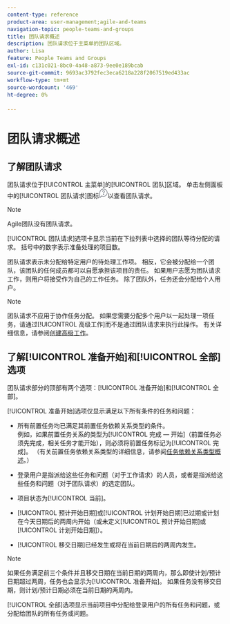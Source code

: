 ```yaml
---
content-type: reference
product-area: user-management;agile-and-teams
navigation-topic: people-teams-and-groups
title: 团队请求概述
description: 团队请求位于主菜单的团队区域。
author: Lisa
feature: People Teams and Groups
exl-id: c131c021-8bc0-4a48-a873-9ee0e189bcab
source-git-commit: 9693ac3792fec3eca6218a228f2067519ed433ac
workflow-type: tm+mt
source-wordcount: '469'
ht-degree: 0%

---
```


# 团队请求概述

## 了解团队请求

团队请求位于[!UICONTROL 主菜单]的[!UICONTROL 团队]区域。 单击左侧面板中的[!UICONTROL 团队请求]图标![请求图标](assets/request-icon.png)以查看团队请求。

>[!NOTE]
>
>Agile团队没有团队请求。

[!UICONTROL 团队请求]选项卡显示当前在下拉列表中选择的团队等待分配的请求。 括号中的数字表示准备处理的项目数。

团队请求表示未分配给特定用户的待处理工作项。 相反，它会被分配给一个团队，该团队的任何成员都可以自愿承担该项目的责任。 如果用户志愿为团队请求工作，则用户将接受作为自己的工作任务。 除了团队外，任务还会分配给个人用户。

>[!NOTE]
>
>团队请求不应用于协作任务分配。 如果您需要分配多个用户以一起处理一项任务，请通过[!UICONTROL 高级工作]而不是通过团队请求来执行此操作。 有关详细信息，请参阅[创建高级工作](../../manage-work/tasks/assign-tasks/create-advanced-assignments.md)。

## 了解[!UICONTROL 准备开始]和[!UICONTROL 全部]选项

团队请求部分的顶部有两个选项：[!UICONTROL 准备开始]和[!UICONTROL 全部]。

[!UICONTROL 准备开始]选项仅显示满足以下所有条件的任务和问题：

* 所有前置任务均已满足其前置任务依赖关系类型的条件。\
  例如，如果前置任务关系的类型为[!UICONTROL 完成 — 开始]（前置任务必须先完成，相关任务才能开始），则必须将前置任务标记为[!UICONTROL 完成]。 （有关前置任务依赖关系类型的详细信息，请参阅[任务依赖关系类型概述](../../manage-work/tasks/use-prdcssrs/task-dependency-types.md)。）

* 登录用户是指派给这些任务和问题（对于工作请求）的人员，或者是指派给这些任务和问题（对于团队请求）的选定团队。
* 项目状态为[!UICONTROL 当前]。
* [!UICONTROL 预计开始日期]或[!UICONTROL 计划开始日期]已过期或计划在今天日期后的两周内开始（或未定义[!UICONTROL 预计开始日期]或[!UICONTROL 计划开始日期]）。
* [!UICONTROL 移交日期]已经发生或将在当前日期后的两周内发生。

>[!NOTE]
>
>如果任务满足前三个条件并且移交日期在当前日期的两周内，那么即使计划/预计日期超过两周，任务也会显示为[!UICONTROL 准备开始]。 如果任务没有移交日期，则计划/预计日期必须在当前日期的两周内。

[!UICONTROL 全部]选项显示当前项目中分配给登录用户的所有任务和问题，或分配给团队的所有任务或问题。
